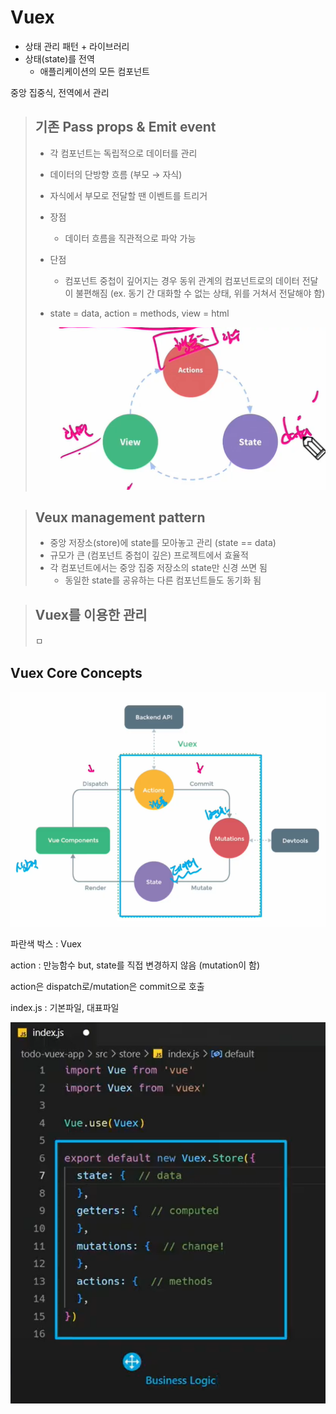 # Vuex

* 상태 관리 패턴 + 라이브러리
* 상태(state)를 전역 
  * 애플리케이션의 모든 컴포넌트



중앙 집중식, 전역에서 관리



> ## 기존 Pass props & Emit event
>
> * 각 컴포넌트는 독립적으로 데이터를 관리
>
> * 데이터의 단방향 흐름 (부모 → 자식)
>
> * 자식에서 부모로 전달할 땐 이벤트를 트리거
>
> * 장점
>
>   * 데이터 흐름을 직관적으로 파악 가능
>
> * 단점
>
>   * 컴포넌트 중첩이 깊어지는 경우 동위 관계의 컴포넌트로의 데이터 전달이 불편해짐 (ex. 동기 간 대화할 수 없는 상태, 위를 거쳐서 전달해야 함)
>
> * state = data, action = methods, view = html
>
>   ![image-20220511091905801](vue3.assets/image-20220511091905801.png)





> ## Veux management pattern
>
> * 중앙 저장소(store)에 state를 모아놓고 관리 (state == data)
> * 규모가 큰 (컴포넌트 중첩이 깊은) 프로젝트에서 효율적
> * 각 컴포넌트에서는 중앙 집중 저장소의 state만 신경 쓰면 됨
>   * 동일한 state를 공유하는  다른 컴포넌트들도 동기화 됨



> ## Vuex를 이용한 관리
>
> ㅁ



## Vuex Core Concepts

![image-20220511093127675](vue3.assets/image-20220511093127675.png)

파란색 박스 : Vuex



action : 만능함수 but, state를 직접 변경하지 않음 (mutation이 함)

action은 dispatch로/mutation은 commit으로 호출



index.js : 기본파일, 대표파일

![image-20220511094649634](vue3.assets/image-20220511094649634.png)